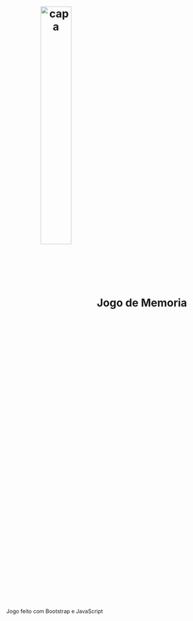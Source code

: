 <h1 align="center">
  <img src="img/card-memoria-capa.jpg" alt="capa" width="40%" align="center" />
  Jogo de Memoria
</h1>
<p>Jogo feito com Bootstrap e JavaScript</p>
